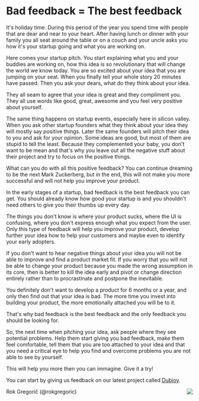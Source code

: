 # Bad feedback = The best feedback

It's holiday time. During this period of the year you spend time with people that are dear and near to your heart. After having lunch or dinner with your family you all seat around the table or on a couch and your uncle asks you how it's your startup going and what you are working on.

Here comes your startup pitch. You start explaining what you and your buddies are working on, how this idea is so revolutionary that will change the world we know today. You are so excited about your idea that you are jumping on your seat. When you finally tell your whole story 20 minutes have passed. Then you ask your dears, what do they think about your idea.

They all seam to agree that your idea is great and they compliment you. They all use words like good, great, awesome and you feel very positive about yourself.

The same thing happens on startup events, especially here in silicon valley. When you ask other startup founders what they think about your idea they will mostly say positive things. Later the same founders will pitch their idea to you and ask for your opinion. Some ideas are good, but most of them are stupid to tell the least. Because they complemented your baby, you don't want to be mean and that's why you leave out all the negative stuff about their project and try to focus on the positive things.

What can you do with all this positive feedback? You can continue dreaming to be the next Mark Zuckerberg, but in the end, this will not make you more successful and will not help you improve your product.

In the early stages of a startup, bad feedback is the best feedback you can get. You should already know how good your startup is and you shouldn't need others to give you their thumbs up every day.

The things you don't know is where your product sucks, where the UI is confusing, where you don't express enough what you expect from the user. Only this type of feedback will help you improve your product, develop further your idea how to help your customers and maybe even to identify your early adopters.

If you don't want to hear negative things about your idea you will not be able to improve and find a product market fit. If you worry that you will not be able to change your product because you made the wrong assumption in its core, then is better to kill the idea early and pivot or change direction entirely rather than to procrastinate and postpone the inevitable.

You definitely don't want to develop a product for 6 months or a year, and only then find out that your idea is bad. The more time you invest into building your product, the more emotionally attached you will be to it.

That's why bad feedback is the best feedback and the only feedback you should be looking for.

So, the next time when pitching your idea, ask people where they see potential problems. Help them start giving you bad feedback, make them feel comfortable, tell them that you are too attached to your idea and that you need a critical eye to help you find and overcome problems you are not able to see by yourself.

This will help you more then you can immagine. Give it a try!

You can start by giving us feedback on our latest project called [Dubjoy](http://dubjoy.com).

<a href="http://dubjoy.com"><img src="http://media.tumblr.com/tumblr_me7lakk15j1rwn17m.png" style="padding-left: 10px; padding-bottom: 10px; float: right;"></a>

Rok Gregorič (@rokgregoric)
